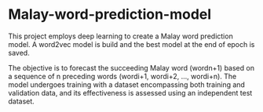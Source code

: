 # Malay-word-prediction-model
This project employs deep learning to create a Malay word prediction model. A word2vec model is build and the best model at the end of epoch is saved.

The objective is to forecast the succeeding Malay word (wordn+1) based on a sequence of n preceding words (wordi+1, wordi+2, ..., wordi+n). The model undergoes training with a dataset encompassing both training and validation data, and its effectiveness is assessed using an independent test dataset.

